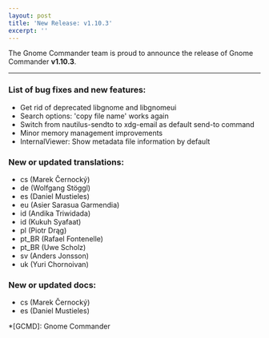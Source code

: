 ```yaml
---
layout: post
title: 'New Release: v1.10.3'
excerpt: ''
---
```


The Gnome Commander team is proud to announce the release of Gnome
Commander **v1.10.3**.

-----

### List of bug fixes and new features:
 * Get rid of deprecated libgnome and libgnomeui
 * Search options: 'copy file name' works again
 * Switch from nautilus-sendto to xdg-email as default send-to command
 * Minor memory management improvements
 * InternalViewer: Show metadata file information by default

### New or updated translations:
 * cs (Marek Černocký)
 * de (Wolfgang Stöggl)
 * es (Daniel Mustieles)
 * eu (Asier Sarasua Garmendia)
 * id (Andika Triwidada)
 * id (Kukuh Syafaat)
 * pl (Piotr Drąg)
 * pt_BR (Rafael Fontenelle)
 * pt_BR (Uwe Scholz)
 * sv (Anders Jonsson)
 * uk (Yuri Chornoivan)

### New or updated docs:
 * cs (Marek Černocký)
 * es (Daniel Mustieles)


*[GCMD]: Gnome Commander
